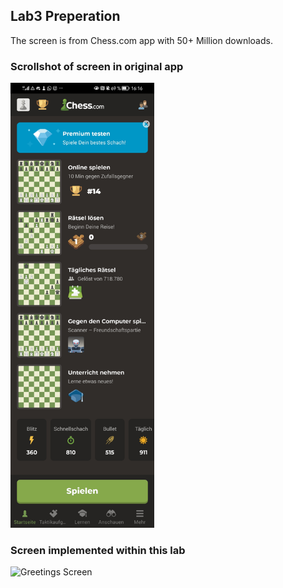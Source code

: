 ## Lab3 Preperation

The screen is from Chess.com app with 50+ Million downloads.

### Scrollshot of screen in original app
<img src="assets/docs/original.jpg" alt="Original Screen" width="230"/>

### Screen implemented within this lab
<img src="assets/docs/screen-vid.gif" alt="Greetings Screen" width="230"/>
